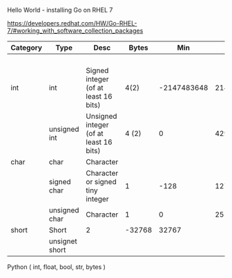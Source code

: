 

Hello World - installing Go on RHEL 7

https://developers.redhat.com/HW/Go-RHEL-7/#working_with_software_collection_packages


| Category | Type | Desc | Bytes | Min | Max | Python | Java | Go | C
| --- | --- | --- | --- | --- | --- | --- | --- | --- | --- |
| | | | | | | Python | Java | Go | C |
| int | int | Signed integer (of at least 16 bits) | 4(2) | -2147483648 | 2147483647
| | unsigned int |Unsigned integer (of at least 16 bits) | 	4 (2) |	0 | 4294967295
| char | char | Character 
| | signed char | Character or signed tiny integer| 1 |	-128 | 127
| | unsigned char | Character | 1 | 0 |	255
| short | Short | 2 | -32768 |	32767
| | unsignet short |

Python ( int, float, bool, str, bytes )
